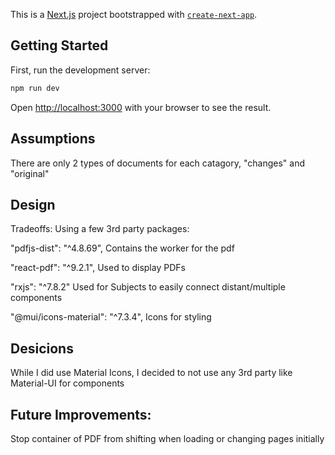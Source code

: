 This is a [Next.js](https://nextjs.org) project bootstrapped with [`create-next-app`](https://nextjs.org/docs/app/api-reference/cli/create-next-app).

## Getting Started

First, run the development server:

```bash
npm run dev
```

Open [http://localhost:3000](http://localhost:3000) with your browser to see the result.

## Assumptions

There are only 2 types of documents for each catagory, "changes" and "original"

## Design

Tradeoffs: Using a few 3rd party packages: 

"pdfjs-dist": "^4.8.69",
  Contains the worker for the pdf

"react-pdf": "^9.2.1",
  Used to display PDFs

"rxjs": "^7.8.2"
  Used for Subjects to easily connect distant/multiple components
  
"@mui/icons-material": "^7.3.4",
  Icons for styling


## Desicions
While I did use Material Icons, I decided to not use any 3rd party like Material-UI for components

## Future Improvements:
Stop container of PDF from shifting when loading or changing pages initially
